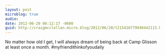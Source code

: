```yaml
---
layout: post
microblog: true
audio: 
date: 2012-06-20 06:12:17 -0600
guid: http://craigmcclellan.micro.blog/2012/06/20/t215416779940442113.html
---
```

No matter how old I get, I will always dream of being back at Camp Glisson at least once a month. #myfriendithinkofyoudaily
